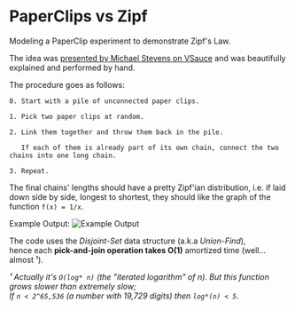 # PaperClips vs Zipf
Modeling a PaperClip experiment to demonstrate Zipf's Law.

The idea was [presented by Michael Stevens on VSauce](https://www.youtube.com/watch?v=fCn8zs912OE&t=827s) and was beautifully explained and performed by hand.

The procedure goes as follows:

    0. Start with a pile of unconnected paper clips.
    
    1. Pick two paper clips at random.
    
    2. Link them together and throw them back in the pile. 
    
       If each of them is already part of its own chain, connect the two chains into one long chain.
    
    3. Repeat.


The final chains' lengths should have a pretty Zipf'ian distribution, i.e.
if laid down side by side, longest to shortest, they should like the graph of the function `f(x) = 1/x`.

Example Output:
![Example Output](https://raw.githubusercontent.com/nitasn/PaperClips_vs_Zipf/main/output-screenshot.png "Example Output")

The code uses the *Disjoint-Set* data structure (a.k.a *Union-Find*), <br />
hence each **pick-and-join operation takes O(1)** amortized time (well... almost ¹).

*¹ Actually it's `O(log* n)` (the "iterated logarithm" of n). But this function grows slower than extremely slow; <br />
If `n < 2^65,536` (a number with 19,729 digits) then `log*(n) < 5`*.
